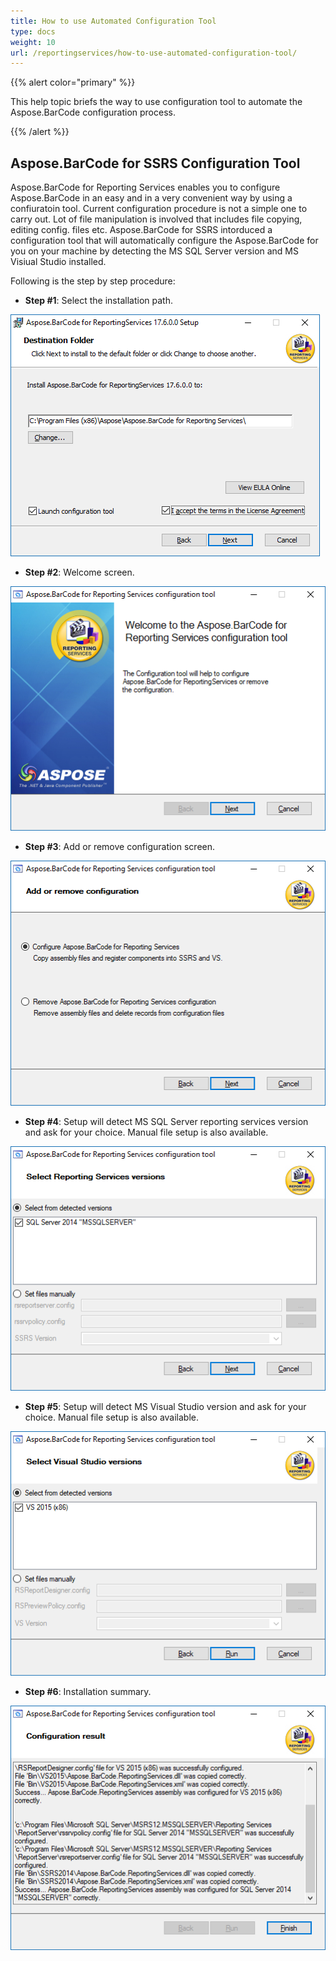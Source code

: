 ```yaml
---
title: How to use Automated Configuration Tool
type: docs
weight: 10
url: /reportingservices/how-to-use-automated-configuration-tool/
---
```


{{% alert color="primary" %}} 

This help topic briefs the way to use configuration tool to automate the Aspose.BarCode configuration process.

{{% /alert %}} 
## **Aspose.BarCode for SSRS Configuration Tool**
Aspose.BarCode for Reporting Services enables you to configure Aspose.BarCode in an easy and in a very convenient way by using a confiuratoin tool. Current configuration procedure is not a simple one to carry out. Lot of file manipulation is involved that includes file copying, editing config. files etc. Aspose.BarCode for SSRS intorduced a configuration tool that will automatically configure the Aspose.BarCode for you on your machine by detecting the MS SQL Server version and MS Visiual Studio installed.

Following is the step by step procedure:

- **Step #1**: Select the installation path.

![todo:image_alt_text](how-to-use-automated-configuration-tool_1.png)

- **Step #2**: Welcome screen.

![todo:image_alt_text](how-to-use-automated-configuration-tool_2.png)

- **Step #3**: Add or remove configuration screen.

![todo:image_alt_text](how-to-use-automated-configuration-tool_3.png)




- **Step #4**: Setup will detect MS SQL Server reporting services version and ask for your choice. Manual file setup is also available.

![todo:image_alt_text](how-to-use-automated-configuration-tool_4.png)




- **Step #5**: Setup will detect MS Visual Studio version and ask for your choice. Manual file setup is also available.

![todo:image_alt_text](how-to-use-automated-configuration-tool_5.png)




- **Step #6**: Installation summary.

![todo:image_alt_text](how-to-use-automated-configuration-tool_6.png)
